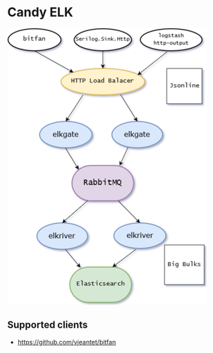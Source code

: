 # Candy ELK


![candy-elk](candy-elk.png)

## Supported clients
- https://github.com/vjeantet/bitfan
